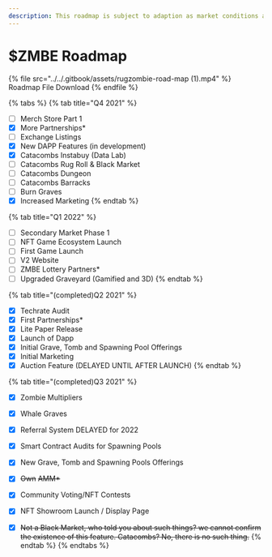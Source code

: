 ```yaml
---
description: This roadmap is subject to adaption as market conditions are always changing.
---
```


# $ZMBE Roadmap

{% file src="../../.gitbook/assets/rugzombie-road-map (1).mp4" %}
Roadmap File Download
{% endfile %}

{% tabs %}
{% tab title="Q4 2021" %}
* [ ] Merch Store Part 1
* [x] More Partnerships\*
* [ ] Exchange Listings
* [x] New DAPP Features (in development)
* [x] Catacombs Instabuy (Data Lab)
* [ ] Catacombs Rug Roll & Black Market
* [ ] Catacombs Dungeon
* [ ] Catacombs Barracks
* [ ] Burn Graves
* [x] Increased Marketing
{% endtab %}

{% tab title="Q1 2022" %}
* [ ] Secondary Market Phase 1
* [ ] NFT Game Ecosystem Launch
* [ ] First Game Launch
* [ ] V2 Website
* [ ] ZMBE Lottery Partners\*
* [ ] Upgraded Graveyard (Gamified and 3D)
{% endtab %}

{% tab title="(completed)Q2 2021" %}
* [x] Techrate Audit
* [x] First Partnerships\*
*  [x] Lite Paper Release
* [x] Launch of Dapp
* [x] Initial Grave, Tomb and Spawning Pool Offerings
* [x] Initial Marketing
* [x] Auction Feature (DELAYED UNTIL AFTER LAUNCH)
{% endtab %}

{% tab title="(completed)Q3 2021" %}
* [x] Zombie Multipliers
* [x] Whale Graves
* [x] Referral System DELAYED for 2022
* [x] Smart Contract Audits for Spawning Pools
* [x] New Grave, Tomb and Spawning Pools Offerings
* [x] ~~Own~~ ~~AMM\*~~ 
* [x] Community Voting/NFT Contests
* [x] NFT Showroom Launch / Display Page
* [x] ~~Not a Black Market, who told you about such things? we cannot confirm the existence of this feature. Catacombs? No, there is no such thing.~~
{% endtab %}
{% endtabs %}



